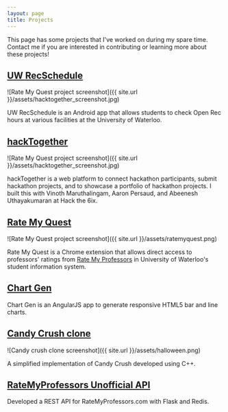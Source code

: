 ```yaml
---
layout: page
title: Projects
---
```


<p class="message">
  This page has some projects that I've worked on during my spare time. Contact me if you are interested in contributing or learning more about these projects!
</p>

## [UW RecSchedule](http://google.ca)
![Rate My Quest project screenshot]({{ site.url }}/assets/hacktogether_screenshot.jpg)

UW RecSchedule is an Android app that allows students to check Open Rec hours at various facilities at the University of Waterloo.

## [hackTogether](http://devpost.com/software/hacktogether-teybdf)

![Rate My Quest project screenshot]({{ site.url }}/assets/hacktogether_screenshot.jpg)

hackTogether is a web platform to connect hackathon participants, submit hackathon projects, and to showcase a portfolio of hackathon projects. I built this with Vinoth Maruthalingam, Aaron Persaud, and Abeenesh Uthayakumaran at Hack the 6ix. 

## [Rate My Quest](https://chrome.google.com/webstore/detail/ratemyquest/bgncebkbklhkflaahgoofemnifjpnibc)

![Rate My Quest project screenshot]({{ site.url }}/assets/ratemyquest.png)

Rate My Quest is a Chrome extension that allows direct access to professors' ratings from [Rate My Professors](https://www.ratemyprofessors.com/) in University of Waterloo's student information system. 

## [Chart Gen](http://chartgen.github.io)

Chart Gen is an AngularJS app to generate responsive HTML5 bar and line charts.

## [Candy Crush clone](https://github.com/mnachiappan/SquareSwapper-game)

![Candy crush clone screenshot]({{ site.url }}/assets/halloween.png)

A simplified implementation of Candy Crush developed using C++. 

## [RateMyProfessors Unofficial API](https://github.com/mnachiappan/SquareSwapper-game)

Developed a REST API for RateMyProfessors.com with Flask and Redis.


